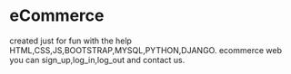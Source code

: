 # eCommerce
created just for fun with the help HTML,CSS,JS,BOOTSTRAP,MYSQL,PYTHON,DJANGO.
ecommerce web you can sign_up,log_in,log_out and contact us.
